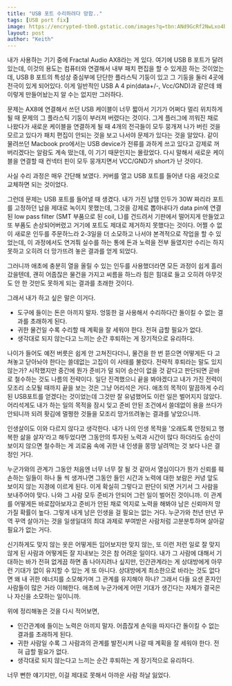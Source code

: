 ```yaml
---
title: "USB 포트 수리하려다 망함.."
tags: [USB port fix]
image: https://encrypted-tbn0.gstatic.com/images?q=tbn:ANd9GcRf2NwLxo4bF76NnNS59dYEssOeXJ_vbrLkulR3K_Rjc3oeP7tYCyUCxcKZiLtCDTPid70&usqp=CAU
layout: post
author: "Keith"
---
```


내가 사용하는 기기 중에 Fractal Audio AX8라는 게 있다. 여기에 USB B 포트가 달려있는데, 이것의 용도는 컴퓨터와 연결해서 내부 패치 편집을 할 수 있게끔 하는 것이었는데, USB B 포트의 특성상 중심부에 단단한 플라스틱 기둥이 있고 그 기둥을 둘러 4곳에 전극이 있게 되어있다. 이게 일반적인 USB A 4 pin(data+/-, Vcc/GND)과 같은데 왜 이렇게 만들어놨는지 알 수는 없지만 그러하다.

문제는 AX8에 연결해서 쓰던 USB 케이블이 너무 짧아서 기기가 어쩌다 멀리 위치하게 될 때 문제의 그 플라스틱 기둥이 부러져 버렸다는 것이다. 그게 플러그에 끼워진 채로 나왔다가 새로운 케이블을 연결하게 될 때 4개의 전극들이 모두 뭉개져 나가 버린 것을 모르고 있다가 패치 편집이 안되는 것을 보고 나서야 문제가 있다는 것을 알았다. 같이 물려쓰던 Macbook pro에서는 USB device가 전류를 과하게 쓰고 있다고 강제로 꺼버리겠다는 알람도 계속 떴는데, 이 기기 때문인지는 몰랐었다. 다시 말해서 새로운 케이블을 연결할 때 컨넥터 핀이 모두 뭉개지면서 VCC/GND가 short가 난 것이다.

사실 수리 과정은 매우 간단해 보였다. 커버를 열고 USB 포트를 들어낸 다음 새것으로 교체하면 되는 것이었다.

그런데 문제는 USB 포트를 들어낼 때 생겼다. 내가 가진 납땜 인두가 30W 짜리라 포트를 고정하던 납을 제대로 녹이지 못했는데, 그것을 강제로 뽑아내다가 data pin에 연결된 low pass filter (SMT 부품으로 된 coil, L)를 건드려서 기판에서 떨어지게 만들었고 또 부품도 손상되어버렸고 거기에 포트도 제대로 제거하지 못했다는 것이다. 어쩔 수 없이 새로운 인두를 주문하느라 2-3일을 더 소모하고 나서야 본격적으로 작업을 할 수 있었는데, 이 과정에서도 연겨풔 실수를 하는 통에 돈과 노력을 전부 들였지만 수리는 하지 못하고 오히려 더 망가뜨려 놓은 결과를 얻게 되었다.

그러니까 애초에 충분히 열을 올릴 수 있는 인두를 사용했더라면 모든 과정이 쉽게 흘러갔을텐데, 괜히 어줍잖은 물건을 가지고 씨름을 하느라 힘은 힘대로 들고 오히려 아무것도 안 한 것만도 못하게 되는 결과를 초래한 것이다. 

그래서 내가 하고 싶은 말은 이거다.

- 도구에 들이는 돈은 아끼지 말자. 엉뚱한 걸 사용해서 수리하다간 돌이킬 수 없는 결과를 초래하게 된다.
- 귀한 물건일 수록 수리할 때 계획을 잘 세워야 한다. 전혀 급할 필요가 없다.
- 생각대로 되지 않는다고 느끼는 순간 후퇴하는 게 장기적으로 유리하다.

나이가 들어도 예전 버릇은 쉽게 안 고쳐진다더니, 물건을 한 번 뜯으면 어떻게든 다 고쳐놓고 닫아놔야 한다는 쓸데없는 고집이 이 사태를 불렀다. 전략적 후퇴라는 말도 있지 않는가? 시작했지만 중간에 뭔가 준비가 덜 되어 승산이 없을 것 같다고 판단되면 곧바로 철수하는 것도 나름의 전략이다. 일단 진격했으니 끝을 봐야겠다고 내가 가진 전력이 모조리 소모될 때까지 끝을 보는 것은 그냥 어리석은 거다. 애초의 목적이 말끔하게 수리된 USB포트를 얻겠다는 것이었는데 그것만 잘 유념했어도 이런 일은 벌어지지 않았다. 어리석게도 내가 하는 일의 목적을 잠시 잊고 준비 안된 조건에서 쓸데없이 용을 쓰다가 안되니까 되려 홧김에 멀쩡한 것들을 모조리 망가뜨려놓는 결과를 낳았으니까. 

인생살이도 이와 다르지 않다고 생각한다. 내가 나의 인생 목적을 '오래도록 안정되고 행복한 삶을 살자'라고 해두었다면 그동안의 투자된 노력과 시간이 많다 하더라도 승산이 보이지 않으면 철수하는 게 괴로움 속에 귀한 내 인생을 몽땅 날려먹는 것 보다 나은 결정인 거다. 

누군가와의 관계가 그동안 처음엔 너무 너무 잘 될 것 같아서 열심이다가 뭔가 신뢰를 훼손하는 일들이 하나 둘 씩 생겨나면 그동안 들인 시간과 노력에 대한 보람은 커녕 앞도 보이지 않는 지경에 이르게 된다. 이게 확실히 그렇다고 판단이 되면 거기서 그 사람을 보내주어야 맞다. 나와 그 사람 모두 준비가 안되어 그런 일이 벌어진 것이니까. 이 관계를 어떻게든 바로잡아보자고 준비가 안된 채로 억지로 노력을 해봐야 남은 신뢰마저 망가질 확률이 높다. 그렇게 내게 남은 인생을 걸 필요는 없는 거다. 누군가와 천년 만년 꾸역 꾸역 살아가는 것을 일생일대의 최대 과제로 부여받은 사람처럼 고분분투하며 살아갈 필요가 없는 거다. 

신기하게도 맞지 않는 옷은 어떻게든 입어보지만 맞지 않는, 또 이런 저런 일로 잘 맞지 않게 된 사람과 어떻게든 잘 지내보는 것은 참 어려운 일이다. 내가 그 사람에 대해서 기대하는 바가 전혀 없게끔 하면 좀 나아지려나 싶지만, 인간관계라는 게 상대방에게 아무런 기대가 없이 유지할 수 있는 게 또 아니다. 상대방에게 최소한으로 바라는 것도 없다면 왜 내 귀한 에너지를 소모해가며 그 관계를 유지해야 하나? 그래서 다들 요샌 혼자인 사람들이 많은 거라 이해한다. 애초에 누군가에게 어떤 기대가 생긴다는 자체가 결국은 나 자신을 소모하는 일이니까.

위에 정리해놓은 것을 다시 적어보면,

- 인간관계에 들이는 노력은 아끼지 말자. 어줍잖게 손익을 따지다간 돌이킬 수 없는 결과를 초래하게 된다.
- 귀한 사람일 수록 그 사람과의 관계를 발전시켜 나갈 때 계획을 잘 세워야 한다. 전혀 급할 필요가 없다.
- 생각대로 되지 않는다고 느끼는 순간 후퇴하는 게 장기적으로 유리하다.

너무 뻔한 얘기지만, 이걸 제대로 못해서 아까운 사람 하날 잃었다.
